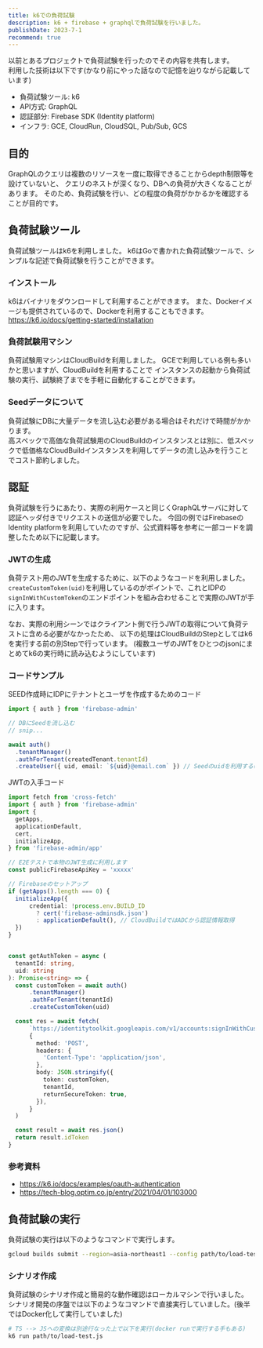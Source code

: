 ```yaml
---
title: k6での負荷試験
description: k6 + firebase + graphqlで負荷試験を行いました。
publishDate: 2023-7-1
recommend: true
---
```


以前とあるプロジェクトで負荷試験を行ったのでその内容を共有します。  
利用した技術は以下です(かなり前にやった話なので記憶を辿りながら記載しています)

- 負荷試験ツール: k6
- API方式: GraphQL
- 認証部分: Firebase SDK (Identity platform)
- インフラ: GCE, CloudRun, CloudSQL, Pub/Sub, GCS

## 目的

GraphQLのクエリは複数のリソースを一度に取得できることからdepth制限等を設けていないと、
クエリのネストが深くなり、DBへの負荷が大きくなることがあります。
そのため、負荷試験を行い、どの程度の負荷がかかるかを確認することが目的です。

## 負荷試験ツール

負荷試験ツールはk6を利用しました。
k6はGoで書かれた負荷試験ツールで、シンプルな記述で負荷試験を行うことができます。

### インストール

k6はバイナリをダウンロードして利用することができます。
また、Dockerイメージも提供されているので、Dockerを利用することもできます。  
https://k6.io/docs/getting-started/installation

### 負荷試験用マシン

負荷試験用マシンはCloudBuildを利用しました。
GCEで利用している例も多いかと思いますが、CloudBuildを利用することで
インスタンスの起動から負荷試験の実行、試験終了までを手軽に自動化することができます。

### Seedデータについて

負荷試験にDBに大量データを流し込む必要がある場合はそれだけで時間がかかります。  
高スペックで高価な負荷試験用のCloudBuildのインスタンスとは別に、低スペックで低価格なCloudBuildインスタンスを利用してデータの流し込みを行うことでコスト節約しました。

## 認証

負荷試験を行うにあたり、実際の利用ケースと同じくGraphQLサーバに対して認証ヘッダ付きでリクエストの送信が必要でした。
今回の例ではFirebaseのIdentity platformを利用していたのですが、公式資料等を参考に一部コードを調整したため以下に記載します。

### JWTの生成

負荷テスト用のJWTを生成するために、以下のようなコードを利用しました。  
`createCustomToken(uid)`を利用しているのがポイントで、これとIDPの`signInWithCustomToken`のエンドポイントを組み合わせることで実際のJWTが手に入ります。

なお、実際の利用シーンではクライアント側で行うJWTの取得について負荷テストに含める必要がなかったため、
以下の処理はCloudBuildのStepとしてはk6を実行する前の別Stepで行っています。
(複数ユーザのJWTをひとつのjsonにまとめてk6の実行時に読み込むようにしています)

### コードサンプル

SEED作成時にIDPにテナントとユーザを作成するためのコード
```ts
import { auth } from 'firebase-admin'

// DBにSeedを流し込む
// snip...

await auth()
  .tenantManager()
  .authForTenant(createdTenant.tenantId)
  .createUser({ uid, email: `${uid}@email.com` }) // Seedのuidを利用する(実際はPromise.allで複数アカウントを作成)
```

JWTの入手コード
```ts
import fetch from 'cross-fetch'
import { auth } from 'firebase-admin'
import {
  getApps,
  applicationDefault,
  cert,
  initializeApp,
} from 'firebase-admin/app'

// E2Eテストで本物のJWT生成に利用します
const publicFirebaseApiKey = 'xxxxx'

// Firebaseのセットアップ
if (getApps().length === 0) {
  initializeApp({
      credential: !process.env.BUILD_ID
        ? cert('firebase-adminsdk.json')
        : applicationDefault(), // CloudBuildではADCから認証情報取得
  })
}


const getAuthToken = async (
  tenantId: string,
  uid: string
): Promise<string> => {
  const customToken = await auth()
      .tenantManager()
      .authForTenant(tenantId)
      .createCustomToken(uid)

  const res = await fetch(
      `https://identitytoolkit.googleapis.com/v1/accounts:signInWithCustomToken?key=${publicFirebaseApiKey}`,
      {
        method: 'POST',
        headers: {
          'Content-Type': 'application/json',
        },
        body: JSON.stringify({
          token: customToken,
          tenantId,
          returnSecureToken: true,
        }),
      }
  )

  const result = await res.json()
  return result.idToken
}
```


### 参考資料

- https://k6.io/docs/examples/oauth-authentication
- https://tech-blog.optim.co.jp/entry/2021/04/01/103000

## 負荷試験の実行

負荷試験の実行は以下のようなコマンドで実行します。

```sh
gcloud builds submit --region=asia-northeast1 --config path/to/load-test.yaml
```

### シナリオ作成

負荷試験のシナリオ作成と簡易的な動作確認はローカルマシンで行いました。
シナリオ開発の序盤では以下のようなコマンドで直接実行していました。(後半ではDocker化して実行していました)

```sh
# TS --> JSへの変換は別途行なった上で以下を実行(docker runで実行する手もある)
k6 run path/to/load-test.js
```
